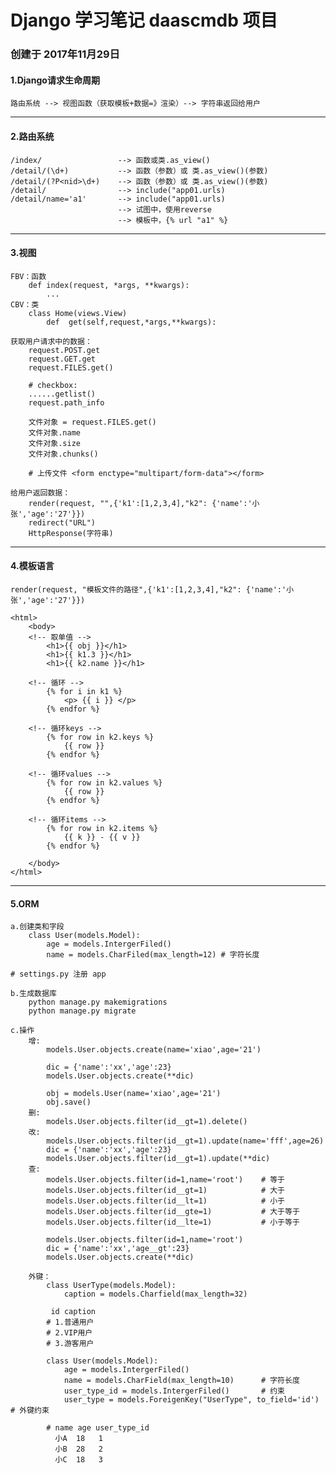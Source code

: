 #  Django 学习笔记 daascmdb 项目
### 创建于 2017年11月29日

#### 1.Django请求生命周期
    路由系统 --> 视图函数（获取模板+数据=》渲染）--> 字符串返回给用户
---
#### 2.路由系统
    /index/                 --> 函数或类.as_view()
    /detail/(\d+)           --> 函数（参数）或 类.as_view()(参数)
    /detail/(?P<nid>\d+)    --> 函数（参数）或 类.as_view()(参数)
    /detail/                --> include("app01.urls)
    /detail/name='a1'       --> include("app01.urls)
                            --> 试图中，使用reverse
                            --> 模板中，{% url "a1" %}
---
#### 3.视图
    FBV：函数
        def index(request, *args, **kwargs):
            ...
    CBV：类
        class Home(views.View)
            def  get(self,request,*args,**kwargs):
            
    获取用户请求中的数据：
        request.POST.get
        request.GET.get
        request.FILES.get()
        
        # checkbox:
        ......getlist()
        request.path_info
        
        文件对象 = request.FILES.get()
        文件对象.name
        文件对象.size
        文件对象.chunks()
        
        # 上传文件 <form enctype="multipart/form-data"></form>
                                
    给用户返回数据：
        render(request, "",{'k1':[1,2,3,4],"k2": {'name':'小张','age':'27'}})
        redirect("URL")
		HttpResponse(字符串)
---
#### 4.模板语言
    render(request, "模板文件的路径",{'k1':[1,2,3,4],"k2": {'name':'小张','age':'27'}})
    
    <html>
        <body>
        <!-- 取单值 -->
            <h1>{{ obj }}</h1>
            <h1>{{ k1.3 }}</h1>
            <h1>{{ k2.name }}</h1>
        
        <!-- 循环 -->    
            {% for i in k1 %}
                <p> {{ i }} </p>
            {% endfor %}
        
        <!-- 循环keys -->
            {% for row in k2.keys %}
                {{ row }}
            {% endfor %}
        
        <!-- 循环values -->
            {% for row in k2.values %}
                {{ row }}
            {% endfor %}
            
        <!-- 循环items -->
            {% for row in k2.items %}
                {{ k }} - {{ v }}
            {% endfor %}
                     
        </body>
    </html>
---
#### 5.ORM
    a.创建类和字段
        class User(models.Model):
            age = models.IntergerFiled()
            name = models.CharFiled(max_length=12) # 字符长度
    
    # settings.py 注册 app
            
    b.生成数据库
        python manage.py makemigrations
        python manage.py migrate
        
    c.操作
        增: 
            models.User.objects.create(name='xiao',age='21')
            
            dic = {'name':'xx','age':23}
            models.User.objects.create(**dic)
            
            obj = models.User(name='xiao',age='21')
            obj.save()
        删:
            models.User.objects.filter(id__gt=1).delete()
        改:
            models.User.objects.filter(id__gt=1).update(name='fff',age=26)
            dic = {'name':'xx','age':23}
            models.User.objects.filter(id__gt=1).update(**dic)
        查: 
            models.User.objects.filter(id=1,name='root')    # 等于
            models.User.objects.filter(id__gt=1)            # 大于
            models.User.objects.filter(id__lt=1)            # 小于
            models.User.objects.filter(id__gte=1)           # 大于等于     
            models.User.objects.filter(id__lte=1)           # 小于等于
            
            models.User.objects.filter(id=1,name='root')
            dic = {'name':'xx','age__gt':23}
            models.User.objects.create(**dic)
        
        外键：
            class UserType(models.Model):
                caption = models.Charfield(max_length=32)
                
             id caption 
            # 1.普通用户
            # 2.VIP用户
            # 3.游客用户
            
            class User(models.Model):
                age = models.IntergerFiled()
                name = models.CharField(max_length=10)      # 字符长度
                user_type_id = models.IntergerFiled()       # 约束
                user_type = models.ForeigenKey("UserType", to_field='id')  # 外键约束
            
            # name age user_type_id
              小A  18   1
              小B  28   2
              小C  18   3
              